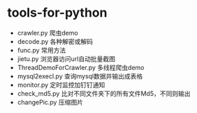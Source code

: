 # tools-for-python

* crawler.py 爬虫demo
* decode.py 各种解密或解码
* func.py  常用方法
* jietu.py 浏览器访问url自动批量截图
* ThreadDemoForCrawler.py 多线程爬虫demo
* mysql2execl.py 查询mysql数据并输出成表格
* monitor.py  定时监控加钉钉通知
* check_md5.py 比对不同文件夹下的所有文件Md5，不同则输出
* changePic.py 压缩图片
